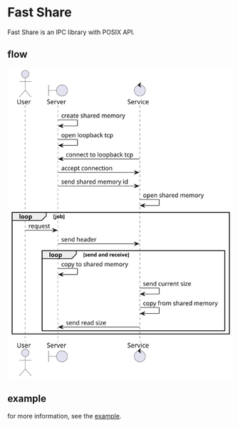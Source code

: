 # Fast Share

Fast Share is an IPC library with POSIX API.

## flow

![flow](out/blueprint/blueprint.svg)

## example

for more information, see the [example](./example/readme.md).

